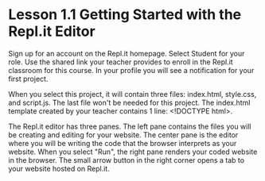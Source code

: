 # Lesson 1.1 Getting Started with the Repl.it Editor

Sign up for an account on the Repl.it homepage. Select Student for your role. Use the shared link your teacher provides to enroll in the Repl.it classroom for this course. In your profile you will see a notification for your first project.

When you select this project, it will contain three files: index.html, style.css, and script.js. The last file won't be needed for this project. The index.html template created by your teacher contains 1 line: &lt;!DOCTYPE html&gt;.

The Repl.it editor has three panes. The left pane contains the files you will be creating and editing for your website. The center pane is the editor where you will be writing the code that the browser interprets as your website. When you select "Run", the right pane renders your coded website in the browser. The small arrow button in the right corner opens a tab to your website hosted on Repl.it.

